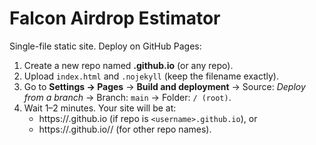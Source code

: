 # Falcon Airdrop Estimator

Single-file static site. Deploy on GitHub Pages:

1. Create a new repo named **<your-username>.github.io** (or any repo).
2. Upload `index.html` and `.nojekyll` (keep the filename exactly).
3. Go to **Settings → Pages** → **Build and deployment** → Source: *Deploy from a branch* → Branch: `main` → Folder: `/ (root)`.
4. Wait 1–2 minutes. Your site will be at:
   - https://<your-username>.github.io  (if repo is `<username>.github.io`), or
   - https://<your-username>.github.io/<repo>/ (for other repo names).